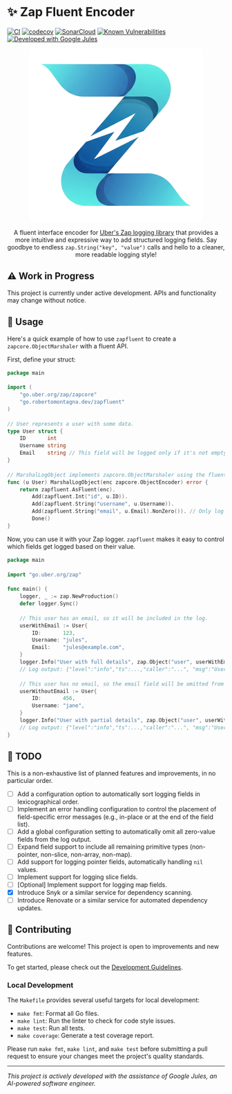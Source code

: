 # ✨ Zap Fluent Encoder

[![CI](https://github.com/RobertoMontagna/zapfluent/actions/workflows/ci.yml/badge.svg)](https://github.com/RobertoMontagna/zapfluent/actions/workflows/ci.yml)
[![codecov](https://codecov.io/gh/RobertoMontagna/zapfluent/graph/badge.svg)](https://codecov.io/gh/RobertoMontagna/zapfluent)
[![SonarCloud](https://sonarcloud.io/api/project_badges/measure?project=RobertoMontagna_zapfluent&metric=alert_status)](https://sonarcloud.io/summary/new_code?id=RobertoMontagna_zapfluent)
[![Known Vulnerabilities](https://snyk.io/test/github/RobertoMontagna/ad606eb3-40a4-4157-9a53-77cb70724132/badge.svg)](https://app.snyk.io/org/robertomontagna/project/ad606eb3-40a4-4157-9a53-77cb70724132)
[![Developed with Google Jules](https://img.shields.io/badge/Developed%20with-Google%20Jules-blue?logo=google)](https://jules.google/)

<div align="center">

![Zap Fluent Encoder Logo](assets/images/fluentzap_logo.png)

A fluent interface encoder for [Uber's Zap logging library](https://github.com/uber-go/zap) that provides a more
intuitive and expressive way to add structured logging fields. Say goodbye to endless `zap.String("key", "value")` calls
and hello to a cleaner, more readable logging style!

</div>

## ⚠️ Work in Progress

This project is currently under active development. APIs and functionality may change without notice.

## 🚀 Usage

Here's a quick example of how to use `zapfluent` to create a `zapcore.ObjectMarshaler` with a fluent API.

First, define your struct:

```go
package main

import (
	"go.uber.org/zap/zapcore"
	"go.robertomontagna.dev/zapfluent"
)

// User represents a user with some data.
type User struct {
	ID       int
	Username string
	Email    string // This field will be logged only if it's not empty.
}

// MarshalLogObject implements zapcore.ObjectMarshaler using the fluent API.
func (u User) MarshalLogObject(enc zapcore.ObjectEncoder) error {
	return zapfluent.AsFluent(enc).
		Add(zapfluent.Int("id", u.ID)).
		Add(zapfluent.String("username", u.Username)).
		Add(zapfluent.String("email", u.Email).NonZero()). // Only log email if not empty!
		Done()
}
```

Now, you can use it with your Zap logger. `zapfluent` makes it easy to control which fields get logged based on their value.

```go
package main

import "go.uber.org/zap"

func main() {
	logger, _ := zap.NewProduction()
	defer logger.Sync()

	// This user has an email, so it will be included in the log.
	userWithEmail := User{
		ID:       123,
		Username: "jules",
		Email:    "jules@example.com",
	}
	logger.Info("User with full details", zap.Object("user", userWithEmail))
	// Log output: {"level":"info","ts":...,"caller":"...", "msg":"User with full details","user":{"id":123,"username":"jules","email":"jules@example.com"}}

	// This user has no email, so the email field will be omitted from the log.
	userWithoutEmail := User{
		ID:       456,
		Username: "jane",
	}
	logger.Info("User with partial details", zap.Object("user", userWithoutEmail))
	// Log output: {"level":"info","ts":...,"caller":"...", "msg":"User with partial details","user":{"id":456,"username":"jane"}}
}
```

## 🚧 TODO

This is a non-exhaustive list of planned features and improvements, in no particular order.

- [ ] Add a configuration option to automatically sort logging fields in lexicographical order.
- [ ] Implement an error handling configuration to control the placement of field-specific error messages (e.g., in-place or at the end of the field list).
- [ ] Add a global configuration setting to automatically omit all zero-value fields from the log output.
- [ ] Expand field support to include all remaining primitive types (non-pointer, non-slice, non-array, non-map).
- [ ] Add support for logging pointer fields, automatically handling `nil` values.
- [ ] Implement support for logging slice fields.
- [ ] [Optional] Implement support for logging map fields.
- [X] Introduce Snyk or a similar service for dependency scanning.
- [ ] Introduce Renovate or a similar service for automated dependency updates.

## 🤝 Contributing

Contributions are welcome! This project is open to improvements and new features.

To get started, please check out the [Development Guidelines](assets/DEVELOPMENT.md).

### Local Development

The `Makefile` provides several useful targets for local development:

- `make fmt`: Format all Go files.
- `make lint`: Run the linter to check for code style issues.
- `make test`: Run all tests.
- `make coverage`: Generate a test coverage report.

Please run `make fmt`, `make lint`, and `make test` before submitting a pull request to ensure your changes meet the project's quality standards.

---
*This project is actively developed with the assistance of Google Jules, an AI-powered software engineer.*
